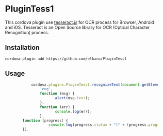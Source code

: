PluginTess1
=============

This cordova plugin use [tesseract.js](http://tesseract.projectnaptha.com/) for OCR process for Browser, Android and iOS. Tesseract is an Open Source library for OCR (Optical Character Recognition) process.

Installation
------------
```
cordova plugin add https://github.com/elkana/PluginTess1
```

Usage
-----

```javascript
            cordova.plugins.PluginTess1.recognizeText(document.getElementById('gambar1'), 	
                'eng',
                function (msg) {                    
                       alert(msg.text);
                },
                function (err) {
                       console.log(err);
                },
		function (progress) {
                    console.log(progress.status + "(" + (progress.progress * 100) + ")");
		});
```
